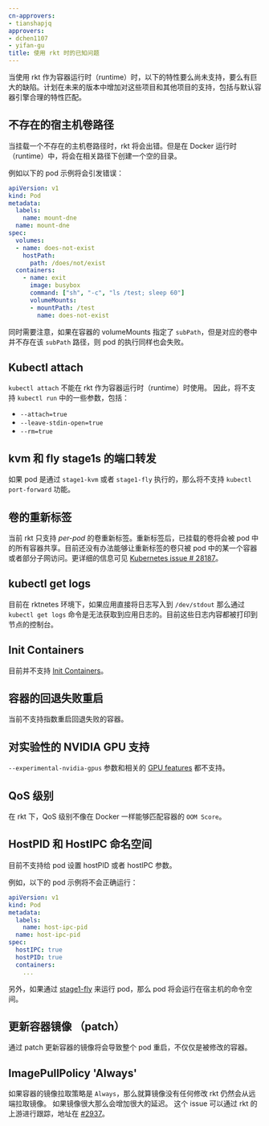 ```yaml
---
cn-approvers:
- tianshapjq
approvers:
- dchen1107
- yifan-gu
title: 使用 rkt 时的已知问题
---
```

<!--
---
approvers:
- dchen1107
- yifan-gu
title: Known Issues when Using rkt
---
-->

<!--
The following features either are not supported or have large caveats when using the rkt container runtime. Increasing support for these items and others, including reasonable feature parity with the default container engine, is planned through future releases.
-->
当使用 rkt 作为容器运行时（runtime）时，以下的特性要么尚未支持，要么有巨大的缺陷。计划在未来的版本中增加对这些项目和其他项目的支持，包括与默认容器引擎合理的特性匹配。

<!--
## Non-existent host volume paths
-->
## 不存在的宿主机卷路径

<!--
When mounting a host volume path that does not exist, rkt will error out. Under the Docker runtime, an empty directory will be created at the referenced path.
-->
当挂载一个不存在的主机卷路径时，rkt 将会出错。但是在 Docker 运行时（runtime）中，将会在相关路径下创建一个空的目录。

<!--
An example of a pod which will error out:
-->
例如以下的 pod 示例将会引发错误：

```yaml
apiVersion: v1
kind: Pod
metadata:
  labels:
    name: mount-dne
  name: mount-dne
spec:
  volumes:
  - name: does-not-exist
    hostPath:
      path: /does/not/exist
  containers:
    - name: exit
      image: busybox
      command: ["sh", "-c", "ls /test; sleep 60"]
      volumeMounts:
      - mountPath: /test
        name: does-not-exist
```

<!--
Also note that if `subPath` is specified in the container's volumeMounts and the `subPath` doesn't exist in the corresponding volume, the pod execution will fail as well.
-->
同时需要注意，如果在容器的 volumeMounts 指定了 `subPath`，但是对应的卷中并不存在该 `subPath` 路径，则 pod 的执行同样也会失败。

<!--
## Kubectl attach
-->
## Kubectl attach

<!--
The `kubectl attach` command does not work under the rkt container runtime.
Because of this, some flags in `kubectl run` are not supported, including:
-->
`kubectl attach` 不能在 rkt 作为容器运行时（runtime）时使用。
因此，将不支持 `kubectl run` 中的一些参数，包括：

* `--attach=true`
* `--leave-stdin-open=true`
* `--rm=true`

<!--
## Port forwarding for kvm and fly stage1s
-->
## kvm 和 fly stage1s 的端口转发

<!--
`kubectl port-forward` is not supported for pods that are executed with `stage1-kvm` or `stage1-fly`.
-->
如果 pod 是通过 `stage1-kvm` 或者 `stage1-fly` 执行的，那么将不支持 `kubectl port-forward` 功能。

<!--
## Volume relabeling
-->
## 卷的重新标签

<!--
Currently rkt supports only *per-pod* volume relabeling. After relabeling, the mounted volume is shared by all Containers in the pod. There is not yet a way to make the relabeled volume accessible to only one, or some subset, of Containers in the pod. [Kubernetes issue # 28187](https://github.com/kubernetes/kubernetes/issues/28187) has the details.
-->
当前 rkt 只支持 *per-pod* 的卷重新标签。重新标签后，已挂载的卷将会被 pod 中的所有容器共享。目前还没有办法能够让重新标签的卷只被 pod 中的某一个容器或者部分子网访问。更详细的信息可见 [Kubernetes issue # 28187](https://github.com/kubernetes/kubernetes/issues/28187)。

<!--
## kubectl get logs
-->
## kubectl get logs

<!--
Under rktnetes, `kubectl get logs` currently cannot get logs from applications that write them to directly to `/dev/stdout`. Currently such log messages are printed on the node's console.
-->
目前在 rktnetes 环境下，如果应用直接将日志写入到 `/dev/stdout` 那么通过 `kubectl get logs` 命令是无法获取到应用日志的。目前这些日志内容都被打印到节点的控制台。

<!--
## Init Containers
-->
## Init Containers

<!--
[Init Containers](/docs/concepts/workloads/pods/init-containers) are currently not supported.
-->
目前并不支持 [Init Containers](/docs/concepts/workloads/pods/init-containers)。

<!--
## Container restart back-off
-->
## 容器的回退失败重启

<!--
Exponential restart back-off for a failing container is currently not supported.
-->
当前不支持指数重启回退失败的容器。

<!--
## Experimental NVIDIA GPU support
-->
## 对实验性的 NVIDIA GPU 支持

<!--
The `--experimental-nvidia-gpus` flag, and related [GPU features](https://git.k8s.io/community/contributors/design-proposals/gpu-support.md) are not supported.
-->
`--experimental-nvidia-gpus` 参数和相关的 [GPU features](https://git.k8s.io/community/contributors/design-proposals/gpu-support.md) 都不支持。

<!--
## QoS Classes
-->
## QoS 级别

<!--
Under rkt, QoS classes do not adjust the `OOM Score` of Containers as occurs under Docker.
-->
在 rkt 下，QoS 级别不像在 Docker 一样能够匹配容器的 `OOM Score`。

<!--
## HostPID and HostIPC namespaces
-->
## HostPID 和 HostIPC 命名空间

<!--
Setting the hostPID or hostIPC flags on a pod is not supported.
-->
目前不支持给 pod 设置 hostPID 或者 hostIPC 参数。

<!--
For example, the following pod will not run correctly:
-->
例如，以下的 pod 示例将不会正确运行：

```yaml
apiVersion: v1
kind: Pod
metadata:
  labels:
    name: host-ipc-pid
  name: host-ipc-pid
spec:
  hostIPC: true
  hostPID: true
  containers:
    ...
```

<!--
On the other hand, when running the pod with [stage1-fly](https://coreos.com/rkt/docs/latest/running-fly-stage1.html), the pod will be run in the host namespace.
-->
另外，如果通过 [stage1-fly](https://coreos.com/rkt/docs/latest/running-fly-stage1.html) 来运行 pod，那么 pod 将会运行在宿主机的命令空间。

<!--
## Container image updates (patch)
-->
## 更新容器镜像 （patch）

<!--
Patching a pod to change the image will result in the entire pod restarting, not just the container that was changed.
-->
通过 patch 更新容器的镜像将会导致整个 pod 重启，不仅仅是被修改的容器。

<!--
## ImagePullPolicy 'Always'
-->
## ImagePullPolicy 'Always'

<!--
When the container's image pull policy is `Always`, rkt will always pull the image from remote even if the image has not changed at all.
This can add significant latency for large images.
The issue is tracked by rkt upstream at [#2937](https://github.com/coreos/rkt/issues/2937).
-->
如果容器的镜像拉取策略是 `Always`，那么就算镜像没有任何修改 rkt 仍然会从远端拉取镜像。
如果镜像很大那么会增加很大的延迟。
这个 issue 可以通过 rkt 的上游进行跟踪，地址在 [#2937](https://github.com/coreos/rkt/issues/2937)。
